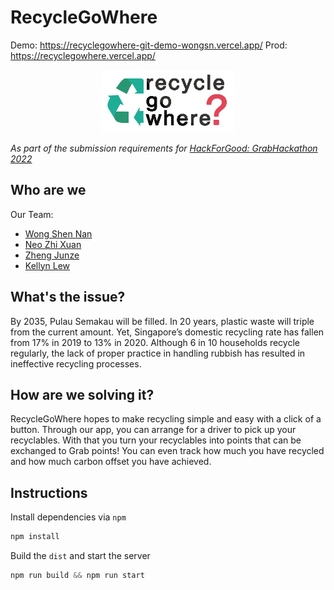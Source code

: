 # RecycleGoWhere

Demo: https://recyclegowhere-git-demo-wongsn.vercel.app/
Prod: https://recyclegowhere.vercel.app/

<p align="center">
  <img height="100px" src="./public/recyclegowhere.png" />
</p>

<em>As part of the submission requirements for
<a href='https://grabhackforgood.hackerearth.com/'> HackForGood: GrabHackathon 2022</a>
</em>

## Who are we

Our Team:

- [Wong Shen Nan](https://github.com/wongsn)
- [Neo Zhi Xuan](https://github.com/neozhixuan)
- [Zheng Junze](https://gin33sg.notion.site/f8a8bb1e61c34419b8bfc6e40557800f?v=d65401a4ec164804844b80535397d1d8)
- [Kellyn Lew](https://www.linkedin.com/in/kellyn-lew/)

## What's the issue?

By 2035, Pulau Semakau will be filled. In 20 years, plastic waste will triple from the current amount. Yet, Singapore’s domestic recycling rate has fallen from 17% in 2019 to 13% in 2020. Although 6 in 10 households recycle regularly, the lack of proper practice in handling rubbish has resulted in ineffective recycling processes.

## How are we solving it?

RecycleGoWhere hopes to make recycling simple and easy with a click of a button. Through our app, you can arrange for a driver to pick up your recyclables. With that you turn your recyclables into points that can be exchanged to Grab points! You can even track how much you have recycled and how much carbon offset you have achieved.

## Instructions

Install dependencies via `npm`

```js
npm install
```

Build the `dist` and start the server

```js
npm run build && npm run start
```
